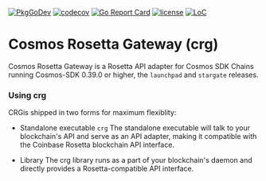[![PkgGoDev](https://pkg.go.dev/badge/github.com/tendermint/cosmos-rosetta-gateway)](https://pkg.go.dev/github.com/tendermint/cosmos-rosetta-gateway)
[![codecov](https://codecov.io/gh/tendermint/cosmos-rosetta-gateway/branch/develop/graph/badge.svg)](https://codecov.io/gh/tendermint/cosmos-rosetta-gateway)
[![Go Report Card](https://goreportcard.com/badge/github.com/tendermint/cosmos-rosetta-gateway)](https://goreportcard.com/report/tendermint/cosmos-rosetta-gateway)
[![license](https://img.shields.io/github/license/tendermint/cosmos-rosetta-gateway.svg)](https://github.com/tendermint/cosmos-rosetta-gateway/blob/develop/LICENSE)
[![LoC](https://tokei.rs/b1/github/tendermint/cosmos-rosetta-gateway)](https://github.com/tendermint/cosmos-rosetta-gateway)

# Cosmos Rosetta Gateway (crg)
Cosmos Rosetta Gateway is a Rosetta API adapter for Cosmos SDK Chains running Cosmos-SDK 0.39.0 or higher, the `launchpad` and `stargate` releases.


### Using crg
CRGis shipped in two forms for maximum flexiblity:

* Standalone executable `crg`
The standalone executable will talk to your blockchain's API and serve as an API adapter, making it compatible with the Coinbase Rosetta blockchain API interface.


* Library
The crg library runs as a part of your blockchain's daemon and directly provides a Rosetta-compatible API interface.



